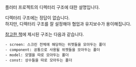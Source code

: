 플러터 프로젝트의 디렉터리 구조에 대한 설명입니다.

디렉터리 구조에는 정답이 없습니다.<br>
하지만, 디렉터리 구조를 잘 설정해야 협업과 유지보수가 용이해집니다.

[참고한 책](https://goldenrabbit.co.kr/product/must-have-flutter/)에 제시된 구조는 다음과 같습니다.

```text
- screen: 스크린 전체에 해당하는 위젯들을 모아두는 폴더
- component: 공통으로 사용될 위젯들을 모아두는 폴더
- model: 모델을 따로 모아두는 폴더
- const: 상수들을 따로 모아두는 폴더
```
